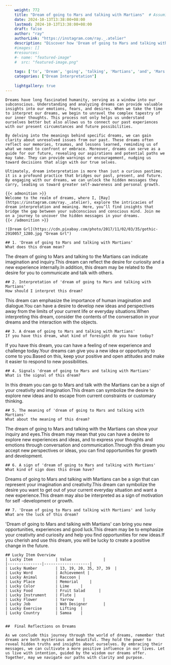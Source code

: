 ```yaml
---
    weight: 772
    title: "Dream of going to Mars and talking with Martians"  # Assuming 'title' column exists
    date: 2024-10-13T13:38:00+08:00
    lastmod: 2024-10-13T13:38:00+08:00
    draft: false
    author: "ray"
    authorLink: "https://instagram.com/ray._.atelier"
    description: "Discover how 'Dream of going to Mars and talking with Martians' can interpret your future and uncover its significant meanings in your life."
    #images: []
    #resources:
    #- name: "featured-image"
    #  src: "featured-image.png"
    
    tags: ['to', 'Dream', 'going', 'talking', 'Martians', 'and', 'Mars', 'of', 'with']
    categories: ["Dream Interpretation"]
    
    lightgallery: true
---
```

    
    Dreams have long fascinated humanity, serving as a window into our subconscious. Understanding and analyzing dreams can provide valuable insights into our emotions, fears, and desires. When we take the time to interpret our dreams, we begin to unravel the complex tapestry of our inner thoughts. This process not only helps us understand ourselves better but also allows us to connect our past experiences with our present circumstances and future possibilities.
    
    By delving into the meanings behind specific dreams, we can gain clarity about unresolved issues from our past. These dreams often reflect our memories, traumas, and lessons learned, reminding us of what we need to confront or embrace. Moreover, dreams can serve as a guide for our future, revealing our aspirations and potential paths we may take. They can provide warnings or encouragement, nudging us toward decisions that align with our true selves.
    
    Ultimately, dream interpretation is more than just a curious pastime; it is a profound practice that bridges our past, present, and future. By engaging with our dreams, we can unlock the hidden messages they carry, leading us toward greater self-awareness and personal growth.
    
    {{< admonition >}}
    Welcome to the realm of dreams, where I, [Ray](https://instagram.com/ray._.atelier), explore the intricacies of dream interpretation and meaning. Here, you’ll find insights that bridge the gap between your subconscious and conscious mind. Join me on a journey to uncover the hidden messages in your dreams.
    {{< /admonition >}}
    
    ![Dream Grl](https://cdn.pixabay.com/photo/2017/11/02/03/35/gothic-2910057_1280.jpg "Dream Grl")
    
    ## 1. 'Dream of going to Mars and talking with Martians'
    What does this dream mean?
The dream of going to Mars and talking to the Martians can indicate imagination and inquiry.This dream can reflect the desire for curiosity and a new experience internally.In addition, this dream may be related to the desire for you to communicate and talk with others.
    
    ## 2. Interpretation of 'dream of going to Mars and talking with Martians'
    How should I interpret this dream?
This dream can emphasize the importance of human imagination and dialogue.You can have a desire to develop new ideas and perspectives away from the limits of your current life or everyday situations.When interpreting this dream, consider the contents of the conversation in your dreams and the interaction with the objects.
    
    ## 3. A dream of going to Mars and talking with Martians'
    If you have this dream, what kind of foresight do you have today?
If you have this dream, you can have a feeling of new experience and challenge today.Your dreams can give you a new idea or opportunity to come to you.Based on this, keep your positive and open attitudes and make it easier to respond to new possibilities.
    
    ## 4. Signals 'dream of going to Mars and talking with Martians'
    What is the signal of this dream?
In this dream you can go to Mars and talk with the Martians can be a sign of your creativity and imagination.This dream can symbolize the desire to explore new ideas and to escape from current constraints or customary thinking.
    
    ## 5. The meaning of 'dream of going to Mars and talking with Martians'
    What about the meaning of this dream?
The dream of going to Mars and talking with the Martians can show your inquiry and eyes.This dream may mean that you can have a desire to explore new experiences and ideas, and to express your thoughts and emotions through conversation and communication.Through this dream you accept new perspectives or ideas, you can find opportunities for growth and development.
    
    ## 6. A sign of 'dream of going to Mars and talking with Martians'
    What kind of sign does this dream have?
Dreams of going to Mars and talking with Martians can be a sign that can represent your imagination and creativity.This dream can symbolize the desire you want to get out of your current everyday situation and want a new experience.This dream may also be interpreted as a sign of motivation for self -development or growth.
    
    ## 7. 'Dream of going to Mars and talking with Martians' and lucky
    What are the luck of this dream?
'Dream of going to Mars and talking with Martians' can bring you new opportunities, experiences and good luck.This dream may be to emphasize your creativity and curiosity and help you find opportunities for new ideas.If you cherish and use this dream, you will be lucky to create a positive change in the future.
    
    ## Lucky Item Overview
    | Lucky Item          | Value              |
    |---------------|--------------------|
    | Lucky Number        | 13, 19, 20, 35, 37, 39  |
    | Lucky Word          | Achievement |
    | Lucky Animal        | Raccoon |
    | Lucky Place         | Memorial     |
    | Lucky Color         | Lime     |
    | Lucky Food          | Fruit Salad      |
    | Lucky Instrument    | Flute |
    | Lucky Flower        | Yarrow    |
    | Lucky Job           | Web Designer       |
    | Lucky Exercise      | Lifting  |
    | Lucky Country       | Samoa    |
    
    
    ##  Final Reflections on Dreams
    
    As we conclude this journey through the world of dreams, remember that dreams are both mysterious and beautiful. They hold the power to reveal hidden truths and insights about ourselves. By embracing their messages, we can cultivate a more positive influence in our lives. Let us live with intention, guided by the wisdom our dreams offer. Together, may we navigate our paths with clarity and purpose.
    
